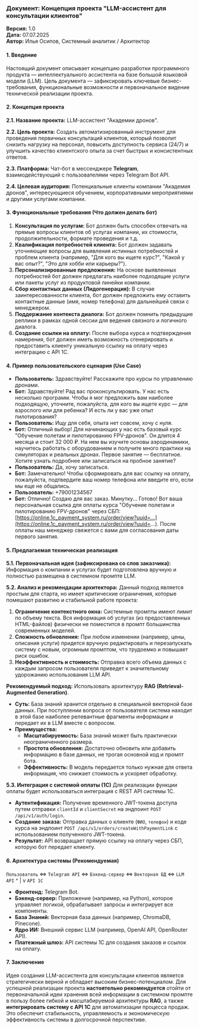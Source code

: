 ### **Документ: Концепция проекта "LLM-ассистент для консультации клиентов"**

**Версия:** 1.0  
**Дата:** 07.07.2025  
**Автор:** Илья Осипов, Системный аналитик / Архитектор

#### **1. Введение**
Настоящий документ описывает концепцию разработки программного продукта — интеллектуального ассистента на базе большой языковой модели (LLM). Цель документа — зафиксировать ключевые бизнес-требования, функциональные возможности и первоначальное видение технической реализации проекта.

#### **2. Концепция проекта**

**2.1. Название проекта:** LLM-ассистент "Академии дронов".

**2.2. Цель проекта:**
Создать автоматизированный инструмент для проведения первичных консультаций клиентов, который позволит снизить нагрузку на персонал, повысить доступность сервиса (24/7) и улучшить качество клиентского опыта за счет быстрых и консистентных ответов.

**2.3. Платформа:**
Чат-бот в мессенджере **Telegram**, взаимодействующий с пользователями через Telegram Bot API.

**2.4. Целевая аудитория:**
Потенциальные клиенты компании "Академия дронов", интересующиеся обучением, корпоративными мероприятиями и другими услугами компании.

#### **3. Функциональные требования (Что должен делать бот)**

1.  **Консультация по услугам:** Бот должен быть способен отвечать на прямые вопросы клиентов об услугах компании, их стоимости, продолжительности, формате проведения и т.д.
2.  **Квалификация потребностей клиента:** Бот должен задавать уточняющие вопросы для выявления истинных потребностей и проблем клиента (например, "Для кого вы ищете курс?", "Какой у вас опыт?", "Это для хобби или карьеры?").
3.  **Персонализированные предложения:** На основе выявленных потребностей бот должен предлагать наиболее подходящие услуги или пакеты услуг из продуктовой линейки компании.
4.  **Сбор контактных данных (Лидогенерация):** В случае заинтересованности клиента, бот должен предложить ему оставить контактные данные (имя, номер телефона) для дальнейшей связи с менеджером.
5.  **Поддержание контекста диалога:** Бот должен помнить предыдущие реплики в рамках одной сессии для ведения связного и логичного диалога.
6.  **Создание ссылки на оплату:** После выбора курса и подтверждения намерения, бот должен иметь возможность сгенерировать и предоставить клиенту уникальную ссылку на оплату через интеграцию с API 1С.

#### **4. Пример пользовательского сценария (Use Case)**

*   **Пользователь:** Здравствуйте! Расскажите про курсы по управлению дронами.
*   **Бот:** Здравствуйте! Рад вас проконсультировать. У нас есть несколько программ. Чтобы я мог предложить вам наиболее подходящую, уточните, пожалуйста, для кого вы ищете курс — для взрослого или для ребенка? И есть ли у вас уже опыт пилотирования?
*   **Пользователь:** Ищу для себя, опыта нет совсем, хочу с нуля.
*   **Бот:** Отличный выбор! Для начинающих у нас есть базовый курс "Обучение полетам и пилотированию FPV-дронов". Он длится 4 месяца и стоит 32 000 ₽. На нем вы изучите основы аэродинамики, научитесь работать с оборудованием и получите много практики на симуляторах и реальных дронах. Первое занятие — бесплатное. Хотите узнать подробнее или записаться на пробное занятие?
*   **Пользователь:** Да, хочу записаться.
*   **Бот:** Замечательно! Чтобы сформировать для вас ссылку на оплату, пожалуйста, подтвердите ваш номер телефона или введите его, если мы еще не общались.
*   **Пользователь:** +79001234567
*   **Бот:** Отлично! Создаю для вас заказ. Минутку... Готово! Вот ваша персональная ссылка для оплаты курса "Обучение полетам и пилотированию FPV-дронов" через СБП: [https://online.1c_payment_system.ru/order/view?uuid=...](https://online.1c_payment_system.ru/order/view?uuid=...). После оплаты наш менеджер свяжется с вами для согласования даты первого занятия.

#### **5. Предлагаемая техническая реализация**

**5.1. Первоначальная идея (зафиксирована со слов заказчика):**
Информация о компании и услугах будет подготовлена вручную и полностью размещена в системном промпте LLM.

**5.2. Анализ и рекомендации архитектора:**
Данный подход является простым для старта, но имеет критические ограничения, которые помешают развитию и стабильной работе проекта:

1.  **Ограничение контекстного окна:** Системные промпты имеют лимит по объему текста. Вся информация об услугах (из предоставленных HTML-файлов) физически не поместится в промпт большинства современных моделей.
2.  **Сложность обновления:** При любом изменении (например, цены, описания услуги) придется вручную редактировать и перезапускать систему с новым, огромным промптом, что трудоемко и повышает риск ошибок.
3.  **Неэффективность и стоимость:** Отправка всего объема данных с каждым запросом пользователя приведет к значительному удорожанию использования LLM API.

**Рекомендуемый подход:** Использовать архитектуру **RAG (Retrieval-Augmented Generation)**.
*   **Суть:** База знаний хранится отдельно в специальной векторной базе данных. При поступлении вопроса от пользователя система находит в этой базе наиболее релевантные фрагменты информации и передает их в LLM вместе с вопросом.
*   **Преимущества:**
    *   **Масштабируемость:** База знаний может быть практически неограниченного размера.
    *   **Простота обновления:** Достаточно обновить или добавить информацию в базе данных, не трогая основной код и промпт бота.
    *   **Эффективность:** В модель передается только нужная для ответа информация, что снижает стоимость и ускоряет обработку.

**5.3. Интеграция с системой оплаты (1С)**
Для реализации функции оплаты будет использоваться интеграция с REST API системы 1С.

*   **Аутентификация:** Получение временного JWT-токена доступа путем отправки `clientId` и `clientSecret` на эндпоинт `POST /api/v1/auth/login`.
*   **Создание заказа:** Отправка данных о клиенте (`ФИО`, `телефон`) и коде курса на эндпоинт `POST /api/v1/orders/createWithPaymentLink` с использованием полученного JWT-токена.
*   **Результат:** API возвращает прямую ссылку на оплату через СБП, которую бот передает клиенту.

#### **6. Архитектура системы (Рекомендуемая)**

`Пользователь` <=> `Telegram API` <=> `Бэкенд-сервер` <=> `Векторная БД` <=> `LLM API`
                                                      ^
                                                      |
                                                      v
                                                   `API 1C`

*   **Фронтенд:** Telegram Bot.
*   **Бэкенд-сервер:** Приложение (например, на Python), которое управляет логикой, обрабатывает запросы и интегрирует все компоненты.
*   **База Знаний:** Векторная база данных (например, ChromaDB, Pinecone).
*   **Ядро ИИ:** Внешний сервис LLM (например, OpenAI API, OpenRouter API).
*   **Платежный шлюз:** API системы 1С для создания заказов и ссылок на оплату.

#### **7. Заключение**
Идея создания LLM-ассистента для консультации клиентов является стратегически верной и обладает высоким бизнес-потенциалом. Для успешной реализации проекта **настоятельно рекомендуется** отойти от первоначальной идеи хранения всей информации в системном промпте в пользу более гибкой и масштабируемой архитектуры **RAG**, а также **интегрировать систему с API 1С** для автоматизации процесса продаж. Это обеспечит стабильность, управляемость и экономическую эффективность системы в долгосрочной перспективе.